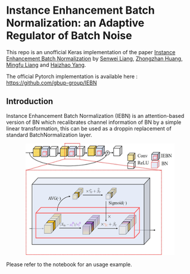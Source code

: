 # Instance Enhancement Batch Normalization: an Adaptive Regulator of Batch Noise

This repo is an unofficial Keras implementation of the paper [Instance Enhancement Batch Normalization](https://arxiv.org/abs/1908.04008) by [Senwei Liang](https://leungsamwai.github.io), [Zhongzhan Huang](https://github.com/dedekinds), [Mingfu Liang](https://github.com/wuyujack) and [Haizhao Yang](https://haizhaoyang.github.io/).

The official Pytorch implementation is available here : https://github.com/gbup-group/IEBN

## Introduction
Instance Enhancement Batch Normalization (IEBN) is an attention-based version of BN which recalibrates channel information of BN by a simple linear transformation, this can be used as a droppin replacement of standard BatchNormalization layer. 


<p align="center">
  <img src="img/iebn.jpg" width="400" height="300">
</p>

Please refer to the notebook for an usage example.
